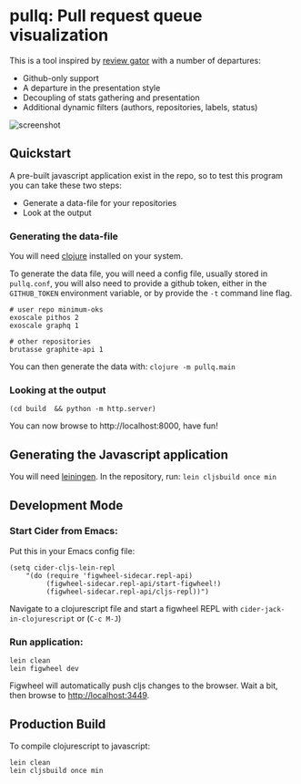 pullq: Pull request queue visualization
========================================

This is a tool inspired by [review
gator](https://github.com/fginther/review-gator) with a number of
departures:

- Github-only support
- A departure in the presentation style
- Decoupling of stats gathering and presentation
- Additional dynamic filters (authors, repositories, labels, status)

![screenshot](https://i.imgur.com/MgAi4YR.png)

## Quickstart

A pre-built javascript application exist in the repo,
so to  test this program you can take these two steps:

- Generate a data-file for your repositories
- Look at the output

### Generating the data-file

You will need [clojure](http://clojure.org) installed on your
system.

To generate the data file, you will need a config file, usually
stored in `pullq.conf`, you will also need to provide a
github token, either in the `GITHUB_TOKEN` environment variable,
or by provide the `-t` command line flag.

```
# user repo minimum-oks
exoscale pithos 2
exoscale graphq 1

# other repositories
brutasse graphite-api 1
```

You can then generate the data with: `clojure -m pullq.main`

### Looking at the output

```
(cd build  && python -m http.server)
```

You can now browse to http://localhost:8000, have fun!

## Generating the Javascript application

You will need [leiningen](http://leiningen.org).
In the repository, run: `lein cljsbuild once min`


## Development Mode

### Start Cider from Emacs:

Put this in your Emacs config file:

```
(setq cider-cljs-lein-repl
	"(do (require 'figwheel-sidecar.repl-api)
         (figwheel-sidecar.repl-api/start-figwheel!)
         (figwheel-sidecar.repl-api/cljs-repl))")
```

Navigate to a clojurescript file and start a figwheel REPL with `cider-jack-in-clojurescript` or (`C-c M-J`)

### Run application:

```
lein clean
lein figwheel dev
```

Figwheel will automatically push cljs changes to the browser.
Wait a bit, then browse to [http://localhost:3449](http://localhost:3449).

## Production Build


To compile clojurescript to javascript:

```
lein clean
lein cljsbuild once min
```
